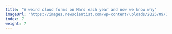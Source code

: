 ```yaml
---
title: "A weird cloud forms on Mars each year and now we know why"
imageUrl: "https://images.newscientist.com/wp-content/uploads/2025/09/10164436/SEI_265489617.jpg?width=788"
index: 7
weight: 7
---
```


